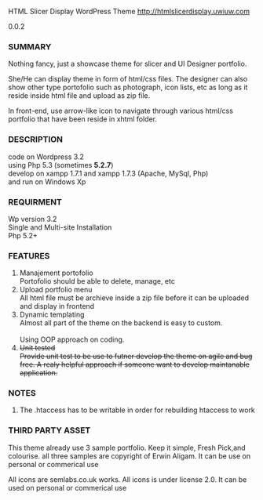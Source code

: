 HTML Slicer Display WordPress Theme http://htmlslicerdisplay.uwiuw.com

0.0.2

<h3>SUMMARY</h3>

Nothing fancy, just a showcase theme for slicer and UI Designer portfolio.
<p>She/He can display theme in form of html/css files. The designer can also show other
    type portofolio such as photograph, icon lists, etc as long as it reside inside html
    file and upload as zip file.</p>
<p> In front-end, use arrow-like icon to navigate through
    various html/css portfolio that have been reside in xhtml folder.</p>

<h3>DESCRIPTION</h3>
code on Wordpress 3.2<br/> using Php 5.3 (sometimes <strong> 5.2.7</strong>)<br/>
develop on xampp 1.7.1 and xampp 1.7.3 (Apache, MySql, Php) <br/>
and run on Windows Xp

<h3>REQUIRMENT</h3>
Wp version 3.2<br/>
Single and Multi-site Installation<br/>
Php 5.2+<br/>

<h3>FEATURES</h3>
<ol>
    <li>Manajement portofolio
        <br/>Portofolio should be able to delete, manage, etc
    </li>
    <li>Upload portfolio menu
        <br/>All html file must be archieve inside a zip file before it can be uploaded and display in frontend
    </li>
    <li>Dynamic templating
        <br/>Almost all part of the theme on the backend is easy to custom.
    </li>
        <br/>Using OOP approach on coding.
    </li>
    <li><del>Unit tested
            <br/>Provide unit test to be use to futner develop the theme on agile and
            bug free. A realy helpful approach if someone want to develop maintanable
            application.</del>
    </li>
</ol>

<h3>NOTES</h3>
<ol>
    <li>The .htaccess has to be writable in order for rebuilding htaccess to work</li>
</ol>

<H3>THIRD PARTY ASSET</H3>
<p>This theme already use 3 sample portfolio. Keep it simple, Fresh Pick,and colourise. all three samples are copyright of Erwin Aligam. It can be use on personal or commerical use</p>
<p>All icons are semlabs.co.uk works. All icons is under license 2.0. It can be used on personal or commerical use</p>
